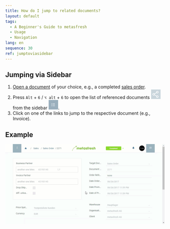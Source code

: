 ```yaml
---
title: How do I jump to related documents?
layout: default
tags:
  - A Beginner's Guide to metasfresh
  - Usage
  - Navigation
lang: en
sequence: 30
ref: jumptoviasidebar
---
```


## Jumping via Sidebar
1. [Open a document](Menu) of your choice, e.g., a completed [sales order](SalesOrder_recording).
1. Press `Alt` + `6` / `⌥ alt` + `6` to open the list of referenced documents ![](assets/related_docs_fork.png) from the sidebar ![](assets/Sidebar_Icon_WebUI.png).
1. Click on one of the links to jump to the respective document (e.g., Invoice).

## Example
<kbd><img src="assets/jumptosidebar.gif" alt="GIF: Jumping via Sidebar"></kbd>
